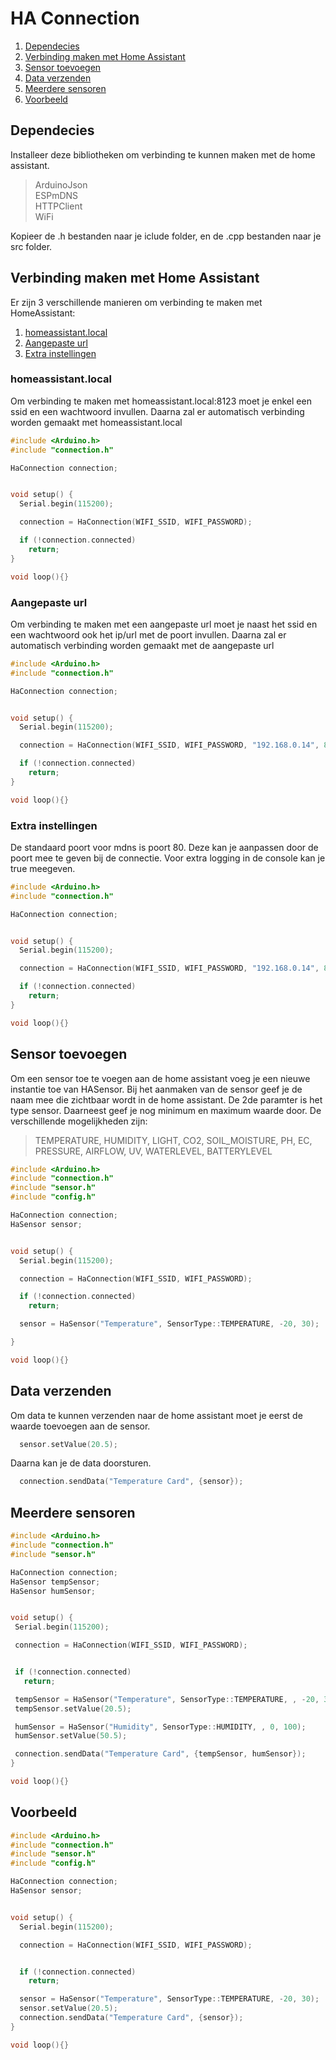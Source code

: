 # HA Connection

1. [Dependecies](#dependecies)
2. [Verbinding maken met Home Assistant](#verbinding-maken-met-home-assistant)
3. [Sensor toevoegen](#sensor-toevoegen)
4. [Data verzenden](#data-verzenden)
5. [Meerdere sensoren](#meerdere-sensoren)
6. [Voorbeeld](#voorbeeld)

## Dependecies

Installeer deze bibliotheken om verbinding te kunnen maken met de home assistant.

> ArduinoJson  
>  ESPmDNS  
>  HTTPClient  
>  WiFi

Kopieer de .h bestanden naar je iclude folder, en de .cpp bestanden naar je src folder.

## Verbinding maken met Home Assistant

Er zijn 3 verschillende manieren om verbinding te maken met HomeAssistant:

1. [homeassistant.local](#homeassistantlocal)
2. [Aangepaste url](#aangepaste-url)
3. [Extra instellingen](#extra-instellingen)

### homeassistant.local

Om verbinding te maken met homeassistant.local:8123 moet je enkel een ssid en een wachtwoord invullen. Daarna zal er automatisch verbinding worden gemaakt met homeassistant.local

```c++
#include <Arduino.h>
#include "connection.h"

HaConnection connection;


void setup() {
  Serial.begin(115200);

  connection = HaConnection(WIFI_SSID, WIFI_PASSWORD);

  if (!connection.connected)
    return;
}

void loop(){}

```

### Aangepaste url

Om verbinding te maken met een aangepaste url moet je naast het ssid en een wachtwoord ook het ip/url met de poort invullen. Daarna zal er automatisch verbinding worden gemaakt met de aangepaste url

```c++
#include <Arduino.h>
#include "connection.h"

HaConnection connection;


void setup() {
  Serial.begin(115200);

  connection = HaConnection(WIFI_SSID, WIFI_PASSWORD, "192.168.0.14", 8123);

  if (!connection.connected)
    return;
}

void loop(){}

```

### Extra instellingen

De standaard poort voor mdns is poort 80. Deze kan je aanpassen door de poort mee te geven bij de connectie.
Voor extra logging in de console kan je true meegeven.

```c++
#include <Arduino.h>
#include "connection.h"

HaConnection connection;


void setup() {
  Serial.begin(115200);

  connection = HaConnection(WIFI_SSID, WIFI_PASSWORD, "192.168.0.14", 8123, 80, true);

  if (!connection.connected)
    return;
}

void loop(){}

```

## Sensor toevoegen

Om een sensor toe te voegen aan de home assistant voeg je een nieuwe instantie toe van HASensor.
Bij het aanmaken van de sensor geef je de naam mee die zichtbaar wordt in de home assistant. De 2de paramter is het type sensor. Daarneest geef je nog minimum en maximum waarde door.
De verschillende mogelijkheden zijn:

> TEMPERATURE, HUMIDITY, LIGHT, CO2, SOIL_MOISTURE, PH, EC, PRESSURE, AIRFLOW, UV, WATERLEVEL, BATTERYLEVEL

```c++
#include <Arduino.h>
#include "connection.h"
#include "sensor.h"
#include "config.h"

HaConnection connection;
HaSensor sensor;


void setup() {
  Serial.begin(115200);

  connection = HaConnection(WIFI_SSID, WIFI_PASSWORD);

  if (!connection.connected)
    return;

  sensor = HaSensor("Temperature", SensorType::TEMPERATURE, -20, 30);

}

void loop(){}
```

## Data verzenden

Om data te kunnen verzenden naar de home assistant moet je eerst de waarde toevoegen aan de sensor.

```c++
  sensor.setValue(20.5);
```

Daarna kan je de data doorsturen.

```c++
  connection.sendData("Temperature Card", {sensor});
```

## Meerdere sensoren

```c++
#include <Arduino.h>
#include "connection.h"
#include "sensor.h"

HaConnection connection;
HaSensor tempSensor;
HaSensor humSensor;


void setup() {
 Serial.begin(115200);

 connection = HaConnection(WIFI_SSID, WIFI_PASSWORD);


 if (!connection.connected)
   return;

 tempSensor = HaSensor("Temperature", SensorType::TEMPERATURE, , -20, 30);
 tempSensor.setValue(20.5);

 humSensor = HaSensor("Humidity", SensorType::HUMIDITY, , 0, 100);
 humSensor.setValue(50.5);

 connection.sendData("Temperature Card", {tempSensor, humSensor});
}

void loop(){}
```

## Voorbeeld

```c++
#include <Arduino.h>
#include "connection.h"
#include "sensor.h"
#include "config.h"

HaConnection connection;
HaSensor sensor;


void setup() {
  Serial.begin(115200);

  connection = HaConnection(WIFI_SSID, WIFI_PASSWORD);


  if (!connection.connected)
    return;

  sensor = HaSensor("Temperature", SensorType::TEMPERATURE, -20, 30);
  sensor.setValue(20.5);
  connection.sendData("Temperature Card", {sensor});
}

void loop(){}
```
